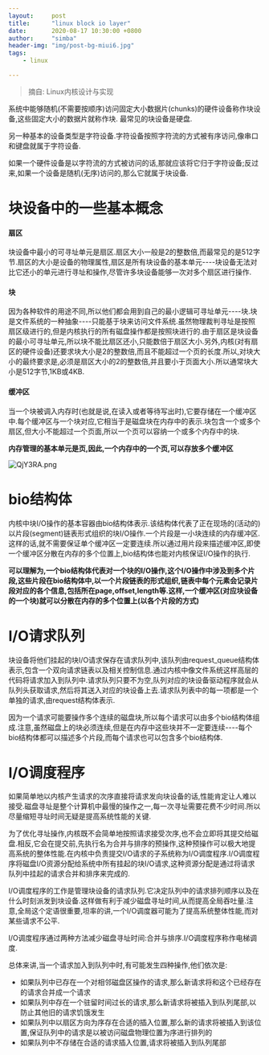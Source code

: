 ```yaml
---
layout:     post
title:      "linux block io layer"
date:       2020-08-17 10:30:00 +0800
author:     "simba"
header-img: "img/post-bg-miui6.jpg"
tags:
    - linux

---
```


> 摘自: Linux内核设计与实现




系统中能够随机(不需要按顺序)访问固定大小数据片(chunks)的硬件设备称作块设备,这些固定大小的数据片就称作块. 最常见的块设备是硬盘.

另一种基本的设备类型是字符设备.字符设备按照字符流的方式被有序访问,像串口和键盘就属于字符设备.

如果一个硬件设备是以字符流的方式被访问的话,那就应该将它归于字符设备;反过来,如果一个设备是随机(无序)访问的,那么它就属于块设备.




#	块设备中的一些基本概念


####	扇区

块设备中最小的可寻址单元是扇区.扇区大小一般是2的整数倍,而最常见的是512字节.扇区的大小是设备的物理属性,扇区是所有块设备的基本单元----块设备无法对比它还小的单元进行寻址和操作,尽管许多块设备能够一次对多个扇区进行操作.


####	块

因为各种软件的用途不同,所以他们都会用到自己的最小逻辑可寻址单元----块.块是文件系统的一种抽象----只能基于块来访问文件系统.虽然物理裁判寻址是按照扇区级进行的,但是内核执行的所有磁盘操作都是按照块进行的.由于扇区是块设备的最小可寻址单元,所以块不能比扇区还小,只能数倍于扇区大小.另外,内核(对有扇区的硬件设备)还要求块大小是2的整数倍,而且不能超过一个页的长度.所以,对块大小的最终要求是,必须是扇区大小的2的整数倍,并且要小于页面大小.所以通常块大小是512字节,1KB或4KB.


####	缓冲区

当一个块被调入内存时(也就是说,在读入或者等待写出时),它要存储在一个缓冲区中.每个缓冲区与一个块对应,它相当于是磁盘块在内存中的表示.块包含一个或多个扇区,但大小不能超过一个页面,所以一个页可以容纳一个或多个内存中的块.

**内存管理的基本单元是页,因此,一个内存中的一个页,可以存放多个缓冲区**

![QjY3RA.png](https://s2.ax1x.com/2019/12/21/QjY3RA.png)




#	bio结构体

内核中块I/O操作的基本容器由bio结构体表示.该结构体代表了正在现场的(活动的)以片段(segment)链表形式组织的块I/O操作.一个片段是一小块连续的内存缓冲区.这样的话,就不需要保证单个缓冲区一定要连续.所以通过用片段来描述缓冲区,即使一个缓冲区分散在内存的多个位置上,bio结构体也能对内核保证I/O操作的执行.

**可以理解为,一个bio结构体代表对一个块的I/O操作,这个I/O操作中涉及到多个片段,这些片段在bio结构体中,以一个片段链表的形式组织,链表中每个元素会记录片段对应的各个信息,包括所在page,offset,length等.这样,一个缓冲区(对应块设备的一个块)就可以分散在内存的多个位置上(以各个片段的方式)**




#	I/O请求队列

块设备将他们挂起的块I/O请求保存在请求队列中,该队列由request_queue结构体表示,包含一个双向请求链表以及相关控制信息.通过内核中像文件系统这样高层的代码将请求加入到队列中.请求队列只要不为空,队列对应的块设备驱动程序就会从队列头获取请求,然后将其送入对应的块设备上去.请求队列表中的每一项都是一个单独的请求,由request结构体表示.

因为一个请求可能要操作多个连续的磁盘块,所以每个请求可以由多个bio结构体组成.注意,虽然磁盘上的块必须连续,但是在内存中这些块并不一定要连续----每个bio结构体都可以描述多个片段,而每个请求也可以包含多个bio结构体.




#	I/O调度程序

如果简单地以内核产生请求的次序直接将请求发向块设备的话,性能肯定让人难以接受.磁盘寻址是整个计算机中最慢的操作之一,每一次寻址需要花费不少时间.所以尽量缩短寻址时间无疑是提高系统性能的关键.

为了优化寻址操作,内核既不会简单地按照请求接受次序,也不会立即将其提交给磁盘.相反,它会在提交前,先执行名为合并与排序的预操作,这种预操作可以极大地提高系统的整体性能.在内核中负责提交I/O请求的子系统称为I/O调度程序.I/O调度程序将磁盘I/O资源分配给系统中所有挂起的块I/O请求,这种资源分配是通过将请求队列中挂起的请求合并和排序来完成的.

I/O调度程序的工作是管理块设备的请求队列.它决定队列中的请求排列顺序以及在什么时刻派发到块设备.这样做有利于减少磁盘寻址时间,从而提高全局吞吐量.注意,全局这个定语很重要,坦率的讲,一个I/O调度器可能为了提高系统整体性能,而对某些请求不公平.

I/O调度程序通过两种方法减少磁盘寻址时间:合并与排序.I/O调度程序称作电梯调度.

总体来讲,当一个请求加入到队列中时,有可能发生四种操作,他们依次是:

*	如果队列中已存在一个对相邻磁盘区操作的请求,那么新请求将和这个已经存在的请求合并成一个请求
*	如果队列中存在一个驻留时间过长的请求,那么新请求将被插入到队列尾部,以防止其他旧的请求饥饿发生
*	如果队列中以扇区方向为序存在合适的插入位置,那么新的请求将被插入到该位置,保证队列中的请求是以被访问磁盘物理位置为序进行排列的
*	如果队列中不存储在合适的请求插入位置,请求将被插入到队列尾部